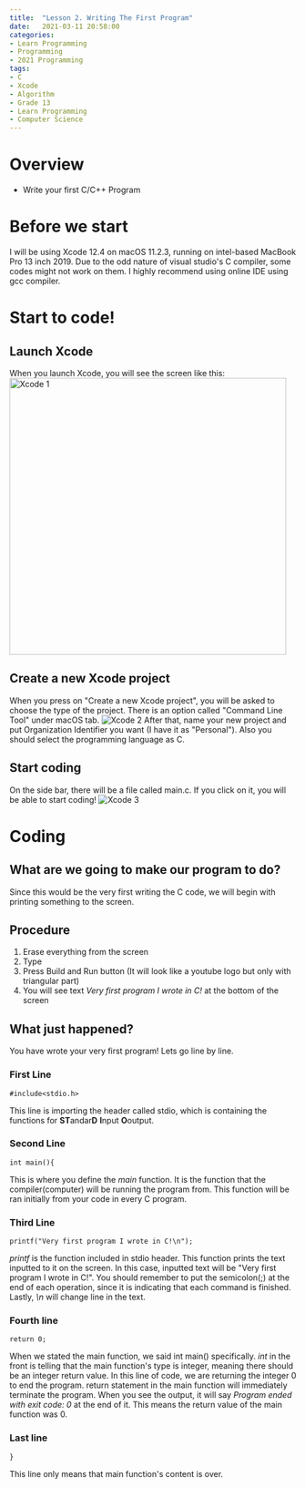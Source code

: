 ```yaml
---
title:  "Lesson 2. Writing The First Program"
date:   2021-03-11 20:58:00
categories:
- Learn Programming
- Programming
- 2021 Programming
tags:
- C
- Xcode
- Algorithm
- Grade 13
- Learn Programming
- Computer Science
---
```

# Overview
* Write your first C/C++ Program

# Before we start
I will be using Xcode 12.4 on macOS 11.2.3, running on intel-based MacBook Pro 13 inch 2019. Due to the odd nature of visual studio's C compiler, some codes might not work on them. I highly recommend using online IDE using gcc compiler.

# Start to code!
## Launch Xcode
When you launch Xcode, you will see the screen like this:
<img width="486" alt="Xcode 1" src="https://user-images.githubusercontent.com/46326335/110869105-c9aa8400-8297-11eb-9935-6e96eb99135d.png">

## Create a new Xcode project
When you press on "Create a new Xcode project", you will be asked to choose the type of the project. There is an option called "Command Line Tool" under macOS tab.
<img alt="Xcode 2" src="https://user-images.githubusercontent.com/46326335/110877785-f6669780-82a7-11eb-8de8-292b6933af18.png">
After that, name your new project and put Organization Identifier you want (I have it as "Personal"). Also you should select the programming language as C.

## Start coding
On the side bar, there will be a file called main.c. If you click on it, you will be able to start coding!
<img alt="Xcode 3" src="https://user-images.githubusercontent.com/46326335/110877951-4fcec680-82a8-11eb-9272-cf3abba876ef.png">

# Coding
## What are we going to make our program to do?
Since this would be the very first writing the C code, we will begin with printing something to the screen.

## Procedure
1. Erase everything from the screen
2. Type <script src="https://gist.github.com/andylang8445/a2af574639adfc6a78a45f2e79d93291.js"></script>
3. Press Build and Run button (It will look like a youtube logo but only with triangular part)
4. You will see text <i>Very first program I wrote in C!</i> at the bottom of the screen

## What just happened?
You have wrote your very first program!
Lets go line by line.

### First Line
```
#include<stdio.h>
```
This line is importing the header called stdio, which is containing the functions for <b>ST</b>andar<b>D</b> <b>I</b>nput <b>O</b>output.

### Second Line
```
int main(){
```
This is where you define the <i>main</i> function. It is the function that the compiler(computer) will be running the program from. This function will be ran initially from your code in every C program.

### Third Line
```
printf("Very first program I wrote in C!\n");
```
<i>printf</i> is the function included in stdio header. This function prints the text inputted to it on the screen. In this case, inputted text will be "Very first program I wrote in C!". You should remember to put the semicolon(;) at the end of each operation, since it is indicating that each command is finished. Lastly, <i>\n</i> will change line in the text.

### Fourth line
```
return 0;
```
When we stated the main function, we said int main() specifically. <i>int</i> in the front is telling that the main function's type is integer, meaning there should be an integer return value. In this line of code, we are returning the integer 0 to end the program. return statement in the main function will immediately terminate the program. When you see the output, it will say <i>Program ended with exit code: 0</i> at the end of it. This means the return value of the main function was 0.

### Last line
```
}
```
This line only means that main function's content is over.
